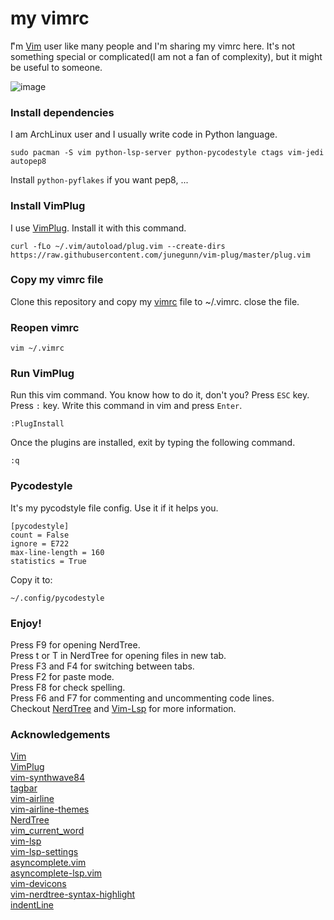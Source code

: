 # my vimrc
ّI'm [Vim](https://github.com/vim/vim) user like many people and I'm sharing my vimrc here. It's not something special or complicated(I am not a fan of complexity), but it might be useful to someone.

![image](https://github.com/user-attachments/assets/4c24994c-5921-4d79-a74b-25f1cf3d0890)



### Install dependencies
I am ArchLinux user and I usually write code in Python language.

```
sudo pacman -S vim python-lsp-server python-pycodestyle ctags vim-jedi autopep8

```

Install `python-pyflakes` if you want pep8, ...

### Install VimPlug
I use [VimPlug](https://github.com/junegunn/vim-plug). Install it with this command.

```
curl -fLo ~/.vim/autoload/plug.vim --create-dirs https://raw.githubusercontent.com/junegunn/vim-plug/master/plug.vim
```
### Copy my vimrc file
Clone this repository and copy my [vimrc](https://github.com/alireza-amirsamimi/my_vimrc/blob/master/vimrc) file to ~/.vimrc.
close the file.

### Reopen vimrc

```
vim ~/.vimrc
```

### Run VimPlug
Run this vim command. You know how to do it, don't you? Press `ESC` key. Press `:` key. Write this command in vim and press `Enter`.

```
:PlugInstall
```

Once the plugins are installed, exit by typing the following command.

```
:q
```
### Pycodestyle
It's my pycodstyle file config. Use it if it helps you.

```
[pycodestyle]
count = False
ignore = E722
max-line-length = 160
statistics = True
```

Copy it to:

```
~/.config/pycodestyle
```

### Enjoy!
Press F9 for opening NerdTree.  
Press t or T in NerdTree for opening files in new tab.  
Press F3 and F4 for switching between tabs.  
Press F2 for paste mode.  
Press F8 for check spelling.  
Press F6 and F7 for commenting and uncommenting code lines.  
Checkout [NerdTree](https://github.com/preservim/nerdtree) and [Vim-Lsp](https://github.com/prabirshrestha/vim-lsp/) for more information.

### Acknowledgements  
[Vim](https://github.com/vim/vim)  
[VimPlug](https://github.com/junegunn/vim-plug)  
[vim-synthwave84](https://github.com/artanikin/vim-synthwave84)  
[tagbar](https://github.com/preservim/tagbar)  
[vim-airline](https://github.com/vim-airline/vim-airline)  
[vim-airline-themes](https://github.com/vim-airline/vim-airline-themes)  
[NerdTree](https://github.com/preservim/nerdtree)  
[vim_current_word](https://github.com/dominikduda/vim_current_word)  
[vim-lsp](https://github.com/prabirshrestha/vim-lsp)  
[vim-lsp-settings](https://github.com/mattn/vim-lsp-settings)  
[asyncomplete.vim](https://github.com/prabirshrestha/asyncomplete.vim)  
[asyncomplete-lsp.vim](https://github.com/prabirshrestha/asyncomplete-lsp.vim)  
[vim-devicons](https://github.com/ryanoasis/vim-devicons)  
[vim-nerdtree-syntax-highlight](https://github.com/tiagofumo/vim-nerdtree-syntax-highlight)  
[indentLine](https://github.com/Yggdroot/indentLine)

